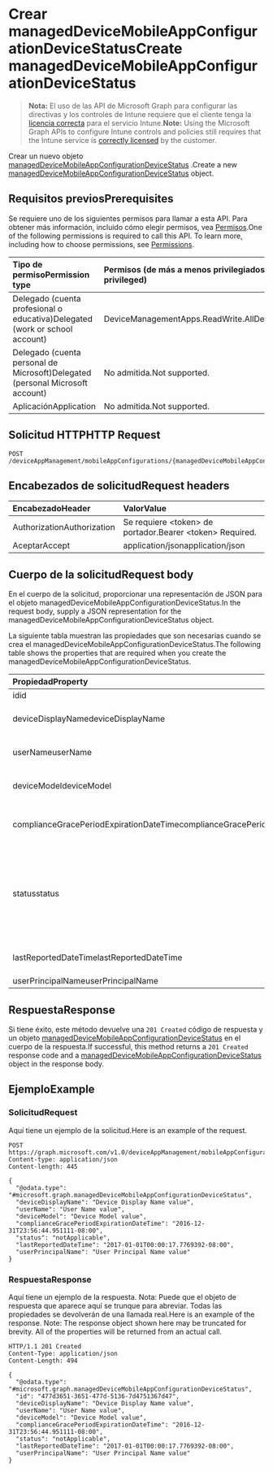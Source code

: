 # <a name="create-manageddevicemobileappconfigurationdevicestatus"></a><span data-ttu-id="afb41-101">Crear managedDeviceMobileAppConfigurationDeviceStatus</span><span class="sxs-lookup"><span data-stu-id="afb41-101">Create managedDeviceMobileAppConfigurationDeviceStatus</span></span>

> <span data-ttu-id="afb41-102">**Nota:** El uso de las API de Microsoft Graph para configurar las directivas y los controles de Intune requiere que el cliente tenga la [licencia correcta](https://go.microsoft.com/fwlink/?linkid=839381) para el servicio Intune.</span><span class="sxs-lookup"><span data-stu-id="afb41-102">**Note:** Using the Microsoft Graph APIs to configure Intune controls and policies still requires that the Intune service is [correctly licensed](https://go.microsoft.com/fwlink/?linkid=839381) by the customer.</span></span>

<span data-ttu-id="afb41-103">Crear un nuevo objeto [managedDeviceMobileAppConfigurationDeviceStatus](../resources/intune_apps_manageddevicemobileappconfigurationdevicestatus.md) .</span><span class="sxs-lookup"><span data-stu-id="afb41-103">Create a new [managedDeviceMobileAppConfigurationDeviceStatus](../resources/intune_apps_manageddevicemobileappconfigurationdevicestatus.md) object.</span></span>
## <a name="prerequisites"></a><span data-ttu-id="afb41-104">Requisitos previos</span><span class="sxs-lookup"><span data-stu-id="afb41-104">Prerequisites</span></span>
<span data-ttu-id="afb41-p101">Se requiere uno de los siguientes permisos para llamar a esta API. Para obtener más información, incluido cómo elegir permisos, vea [Permisos](../../../concepts/permissions_reference.md).</span><span class="sxs-lookup"><span data-stu-id="afb41-p101">One of the following permissions is required to call this API. To learn more, including how to choose permissions, see [Permissions](../../../concepts/permissions_reference.md).</span></span>

|<span data-ttu-id="afb41-107">Tipo de permiso</span><span class="sxs-lookup"><span data-stu-id="afb41-107">Permission type</span></span>|<span data-ttu-id="afb41-108">Permisos (de más a menos privilegiados)</span><span class="sxs-lookup"><span data-stu-id="afb41-108">Permissions (from most to least privileged)</span></span>|
|:---|:---|
|<span data-ttu-id="afb41-109">Delegado (cuenta profesional o educativa)</span><span class="sxs-lookup"><span data-stu-id="afb41-109">Delegated (work or school account)</span></span>|<span data-ttu-id="afb41-110">DeviceManagementApps.ReadWrite.All</span><span class="sxs-lookup"><span data-stu-id="afb41-110">DeviceManagementApps.ReadWrite.All</span></span>|
|<span data-ttu-id="afb41-111">Delegado (cuenta personal de Microsoft)</span><span class="sxs-lookup"><span data-stu-id="afb41-111">Delegated (personal Microsoft account)</span></span>|<span data-ttu-id="afb41-112">No admitida.</span><span class="sxs-lookup"><span data-stu-id="afb41-112">Not supported.</span></span>|
|<span data-ttu-id="afb41-113">Aplicación</span><span class="sxs-lookup"><span data-stu-id="afb41-113">Application</span></span>|<span data-ttu-id="afb41-114">No admitida.</span><span class="sxs-lookup"><span data-stu-id="afb41-114">Not supported.</span></span>|

## <a name="http-request"></a><span data-ttu-id="afb41-115">Solicitud HTTP</span><span class="sxs-lookup"><span data-stu-id="afb41-115">HTTP Request</span></span>
<!-- {
  "blockType": "ignored"
}
-->
``` http
POST /deviceAppManagement/mobileAppConfigurations/{managedDeviceMobileAppConfigurationId}/deviceStatuses
```

## <a name="request-headers"></a><span data-ttu-id="afb41-116">Encabezados de solicitud</span><span class="sxs-lookup"><span data-stu-id="afb41-116">Request headers</span></span>
|<span data-ttu-id="afb41-117">Encabezado</span><span class="sxs-lookup"><span data-stu-id="afb41-117">Header</span></span>|<span data-ttu-id="afb41-118">Valor</span><span class="sxs-lookup"><span data-stu-id="afb41-118">Value</span></span>|
|:---|:---|
|<span data-ttu-id="afb41-119">Authorization</span><span class="sxs-lookup"><span data-stu-id="afb41-119">Authorization</span></span>|<span data-ttu-id="afb41-120">Se requiere &lt;token&gt; de portador.</span><span class="sxs-lookup"><span data-stu-id="afb41-120">Bearer &lt;token&gt; Required.</span></span>|
|<span data-ttu-id="afb41-121">Aceptar</span><span class="sxs-lookup"><span data-stu-id="afb41-121">Accept</span></span>|<span data-ttu-id="afb41-122">application/json</span><span class="sxs-lookup"><span data-stu-id="afb41-122">application/json</span></span>|

## <a name="request-body"></a><span data-ttu-id="afb41-123">Cuerpo de la solicitud</span><span class="sxs-lookup"><span data-stu-id="afb41-123">Request body</span></span>
<span data-ttu-id="afb41-124">En el cuerpo de la solicitud, proporcionar una representación de JSON para el objeto managedDeviceMobileAppConfigurationDeviceStatus.</span><span class="sxs-lookup"><span data-stu-id="afb41-124">In the request body, supply a JSON representation for the managedDeviceMobileAppConfigurationDeviceStatus object.</span></span>

<span data-ttu-id="afb41-125">La siguiente tabla muestran las propiedades que son necesarias cuando se crea el managedDeviceMobileAppConfigurationDeviceStatus.</span><span class="sxs-lookup"><span data-stu-id="afb41-125">The following table shows the properties that are required when you create the managedDeviceMobileAppConfigurationDeviceStatus.</span></span>

|<span data-ttu-id="afb41-126">Propiedad</span><span class="sxs-lookup"><span data-stu-id="afb41-126">Property</span></span>|<span data-ttu-id="afb41-127">Tipo</span><span class="sxs-lookup"><span data-stu-id="afb41-127">Type</span></span>|<span data-ttu-id="afb41-128">Descripción</span><span class="sxs-lookup"><span data-stu-id="afb41-128">Description</span></span>|
|:---|:---|:---|
|<span data-ttu-id="afb41-129">id</span><span class="sxs-lookup"><span data-stu-id="afb41-129">id</span></span>|<span data-ttu-id="afb41-130">String</span><span class="sxs-lookup"><span data-stu-id="afb41-130">String</span></span>|<span data-ttu-id="afb41-131">Clave de la entidad.</span><span class="sxs-lookup"><span data-stu-id="afb41-131">Key of the entity.</span></span>|
|<span data-ttu-id="afb41-132">deviceDisplayName</span><span class="sxs-lookup"><span data-stu-id="afb41-132">deviceDisplayName</span></span>|<span data-ttu-id="afb41-133">String</span><span class="sxs-lookup"><span data-stu-id="afb41-133">String</span></span>|<span data-ttu-id="afb41-134">Nombre de dispositivo de DevicePolicyStatus.</span><span class="sxs-lookup"><span data-stu-id="afb41-134">Device name of the DevicePolicyStatus.</span></span>|
|<span data-ttu-id="afb41-135">userName</span><span class="sxs-lookup"><span data-stu-id="afb41-135">userName</span></span>|<span data-ttu-id="afb41-136">String</span><span class="sxs-lookup"><span data-stu-id="afb41-136">String</span></span>|<span data-ttu-id="afb41-137">El nombre de usuario que se está notificando</span><span class="sxs-lookup"><span data-stu-id="afb41-137">The User Name that is being reported</span></span>|
|<span data-ttu-id="afb41-138">deviceModel</span><span class="sxs-lookup"><span data-stu-id="afb41-138">deviceModel</span></span>|<span data-ttu-id="afb41-139">String</span><span class="sxs-lookup"><span data-stu-id="afb41-139">String</span></span>|<span data-ttu-id="afb41-140">El modelo de dispositivo que se está notificando</span><span class="sxs-lookup"><span data-stu-id="afb41-140">The device model that is being reported</span></span>|
|<span data-ttu-id="afb41-141">complianceGracePeriodExpirationDateTime</span><span class="sxs-lookup"><span data-stu-id="afb41-141">complianceGracePeriodExpirationDateTime</span></span>|<span data-ttu-id="afb41-142">DateTimeOffset</span><span class="sxs-lookup"><span data-stu-id="afb41-142">DateTimeOffset</span></span>|<span data-ttu-id="afb41-143">La fecha y hora en que expira el período de gracia de cumplimiento del dispositivo</span><span class="sxs-lookup"><span data-stu-id="afb41-143">The DateTime when device compliance grace period expires</span></span>|
|<span data-ttu-id="afb41-144">status</span><span class="sxs-lookup"><span data-stu-id="afb41-144">status</span></span>|[<span data-ttu-id="afb41-145">complianceStatus</span><span class="sxs-lookup"><span data-stu-id="afb41-145">complianceStatus</span></span>](../resources/intune_shared_compliancestatus.md)|<span data-ttu-id="afb41-146">Estado de cumplimiento del informe de directiva.</span><span class="sxs-lookup"><span data-stu-id="afb41-146">Compliance status of the policy report.</span></span> <span data-ttu-id="afb41-147">Los valores posibles son: `unknown`, `notApplicable`, `compliant`, `remediated`, `nonCompliant`, `error`, `conflict` y `notAssigned`.</span><span class="sxs-lookup"><span data-stu-id="afb41-147">Possible values are: `unknown`, `notApplicable`, `compliant`, `remediated`, `nonCompliant`, `error`, `conflict`, `notAssigned`.</span></span>|
|<span data-ttu-id="afb41-148">lastReportedDateTime</span><span class="sxs-lookup"><span data-stu-id="afb41-148">lastReportedDateTime</span></span>|<span data-ttu-id="afb41-149">DateTimeOffset</span><span class="sxs-lookup"><span data-stu-id="afb41-149">DateTimeOffset</span></span>|<span data-ttu-id="afb41-150">Fecha y hora de la última modificación del informe de directiva.</span><span class="sxs-lookup"><span data-stu-id="afb41-150">Last modified date time of the policy report.</span></span>|
|<span data-ttu-id="afb41-151">userPrincipalName</span><span class="sxs-lookup"><span data-stu-id="afb41-151">userPrincipalName</span></span>|<span data-ttu-id="afb41-152">String</span><span class="sxs-lookup"><span data-stu-id="afb41-152">String</span></span>|<span data-ttu-id="afb41-153">UserPrincipalName.</span><span class="sxs-lookup"><span data-stu-id="afb41-153">UserPrincipalName.</span></span>|



## <a name="response"></a><span data-ttu-id="afb41-154">Respuesta</span><span class="sxs-lookup"><span data-stu-id="afb41-154">Response</span></span>
<span data-ttu-id="afb41-155">Si tiene éxito, este método devuelve una `201 Created` código de respuesta y un objeto [managedDeviceMobileAppConfigurationDeviceStatus](../resources/intune_apps_manageddevicemobileappconfigurationdevicestatus.md) en el cuerpo de la respuesta.</span><span class="sxs-lookup"><span data-stu-id="afb41-155">If successful, this method returns a `201 Created` response code and a [managedDeviceMobileAppConfigurationDeviceStatus](../resources/intune_apps_manageddevicemobileappconfigurationdevicestatus.md) object in the response body.</span></span>

## <a name="example"></a><span data-ttu-id="afb41-156">Ejemplo</span><span class="sxs-lookup"><span data-stu-id="afb41-156">Example</span></span>
### <a name="request"></a><span data-ttu-id="afb41-157">Solicitud</span><span class="sxs-lookup"><span data-stu-id="afb41-157">Request</span></span>
<span data-ttu-id="afb41-158">Aquí tiene un ejemplo de la solicitud.</span><span class="sxs-lookup"><span data-stu-id="afb41-158">Here is an example of the request.</span></span>
``` http
POST https://graph.microsoft.com/v1.0/deviceAppManagement/mobileAppConfigurations/{managedDeviceMobileAppConfigurationId}/deviceStatuses
Content-type: application/json
Content-length: 445

{
  "@odata.type": "#microsoft.graph.managedDeviceMobileAppConfigurationDeviceStatus",
  "deviceDisplayName": "Device Display Name value",
  "userName": "User Name value",
  "deviceModel": "Device Model value",
  "complianceGracePeriodExpirationDateTime": "2016-12-31T23:56:44.951111-08:00",
  "status": "notApplicable",
  "lastReportedDateTime": "2017-01-01T00:00:17.7769392-08:00",
  "userPrincipalName": "User Principal Name value"
}
```

### <a name="response"></a><span data-ttu-id="afb41-159">Respuesta</span><span class="sxs-lookup"><span data-stu-id="afb41-159">Response</span></span>
<span data-ttu-id="afb41-p103">Aquí tiene un ejemplo de la respuesta. Nota: Puede que el objeto de respuesta que aparece aquí se trunque para abreviar. Todas las propiedades se devolverán de una llamada real.</span><span class="sxs-lookup"><span data-stu-id="afb41-p103">Here is an example of the response. Note: The response object shown here may be truncated for brevity. All of the properties will be returned from an actual call.</span></span>
``` http
HTTP/1.1 201 Created
Content-Type: application/json
Content-Length: 494

{
  "@odata.type": "#microsoft.graph.managedDeviceMobileAppConfigurationDeviceStatus",
  "id": "477d3651-3651-477d-5136-7d4751367d47",
  "deviceDisplayName": "Device Display Name value",
  "userName": "User Name value",
  "deviceModel": "Device Model value",
  "complianceGracePeriodExpirationDateTime": "2016-12-31T23:56:44.951111-08:00",
  "status": "notApplicable",
  "lastReportedDateTime": "2017-01-01T00:00:17.7769392-08:00",
  "userPrincipalName": "User Principal Name value"
}
```



